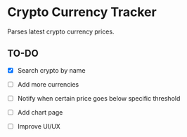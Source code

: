 # Crypto Currency Tracker

Parses latest crypto currency prices.

## TO-DO

- [x] Search crypto by name
- [ ] Add more currencies 
- [ ] Notify when certain price goes below specific threshold
- [ ] Add chart page
- [ ] Improve UI/UX
 
